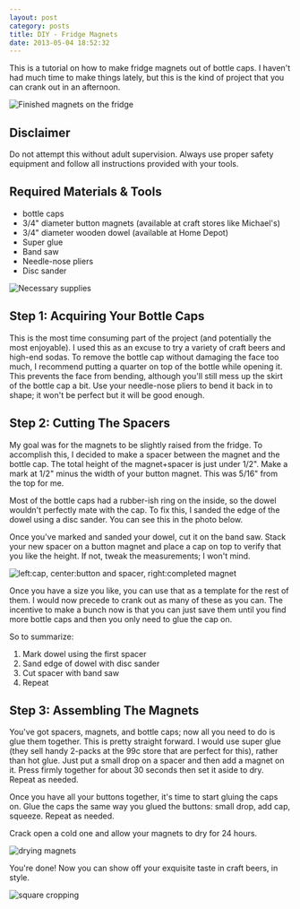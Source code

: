 ```yaml
---
layout: post
category: posts
title: DIY - Fridge Magnets
date: 2013-05-04 18:52:32
---
```


This is a tutorial on how to make fridge magnets out of bottle caps. I haven't had much time to make things lately, but this is the kind of project that you can crank out in an afternoon.

![Finished magnets on the fridge][finished]

## Disclaimer
Do not attempt this without adult supervision. Always use proper safety equipment and follow all instructions provided with your tools.

## Required Materials & Tools  

* bottle caps
* 3/4" diameter button magnets (available at craft stores like Michael's)
* 3/4" diameter wooden dowel (available at Home Depot)
* Super glue
* Band saw
* Needle-nose pliers
* Disc sander

![Necessary supplies][supplies]

## Step 1: Acquiring Your Bottle Caps
This is the most time consuming part of the project (and potentially the most enjoyable). I used this as an excuse to try a variety of craft beers and high-end sodas. To remove the bottle cap without damaging the face too much, I recommend putting a quarter on top of the bottle while opening it. This prevents the face from bending, although you'll still mess up the skirt of the bottle cap a bit. Use your needle-nose pliers to bend it back in to shape; it won't be perfect but it will be good enough.

## Step 2: Cutting The Spacers
My goal was for the magnets to be slightly raised from the fridge. To accomplish this, I decided to make a spacer between the magnet and the bottle cap. The total height of the magnet+spacer is just under 1/2". Make a mark at 1/2" minus the width of your button magnet. This was 5/16" from the top for me. 

Most of the bottle caps had a rubber-ish ring on the inside, so the dowel wouldn't perfectly mate with the cap. To fix this, I sanded the edge of the dowel using a disc sander. You can see this in the photo below.

Once you've marked and sanded your dowel, cut it on the band saw. Stack your new spacer on a button magnet and place a cap on top to verify that you like the height. If not, tweak the measurements; I won't mind. 

![left:cap, center:button and spacer, right:completed magnet][assembly]

Once you have a size you like, you can use that as a template for the rest of them. I would now precede to crank out as many of these as you can. The incentive to make a bunch now is that you can just save them until you find more bottle caps and then you only need to glue the cap on.

So to summarize:

1. Mark dowel using the first spacer
1. Sand edge of dowel with disc sander
1. Cut spacer with band saw
1. Repeat

## Step 3: Assembling The Magnets
You've got spacers, magnets, and bottle caps; now all you need to do is glue them together. This is pretty straight forward. I would use super glue (they sell handy 2-packs at the 99c store that are perfect for this), rather than hot glue. Just put a small drop on a spacer and then add a magnet on it. Press firmly together for about 30 seconds then set it aside to dry. Repeat as needed.

Once you have all your buttons together, it's time to start gluing the caps on. Glue the caps the same way you glued the buttons: small drop, add cap, squeeze. Repeat as needed.

Crack open a cold one and allow your magnets to dry for 24 hours.

![drying magnets][drying]

You're done! Now you can show off your exquisite taste in craft beers, in style.

![square cropping][square]


[finished]: http://ieng6.ucsd.edu/~wvetter/fridge_magnet_0.png
[supplies]: http://ieng6.ucsd.edu/~wvetter/fridge_magnet_1.png
[assembly]: http://ieng6.ucsd.edu/~wvetter/fridge_magnet_2.png
[drying]: http://ieng6.ucsd.edu/~wvetter/fridge_magnet_3.png
[square]: http://ieng6.ucsd.edu/~wvetter/fridge_magnet_4.png
